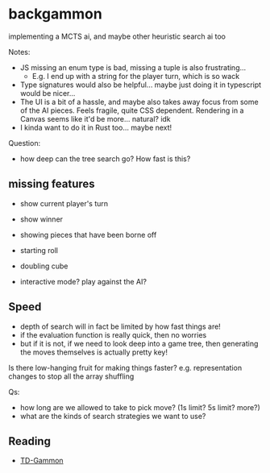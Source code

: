 # backgammon

implementing a MCTS ai, and maybe other heuristic search ai too

Notes:
- JS missing an enum type is bad, missing a tuple is also frustrating...
  - E.g. I end up with a string for the player turn, which is so wack
- Type signatures would also be helpful... maybe just doing it in typescript would be nicer...
- The UI is a bit of a hassle, and maybe also takes away focus from some of the AI pieces. Feels fragile, quite CSS dependent. Rendering in a Canvas seems like it'd be more... natural? idk
- I kinda want to do it in Rust too... maybe next!

Question:
- how deep can the tree search go? How fast is this?

## missing features

- show current player's turn
- show winner
- showing pieces that have been borne off
- starting roll
- doubling cube


- interactive mode? play against the AI?

## Speed

- depth of search will in fact be limited by how fast things are!
- if the evaluation function is really quick, then no worries
- but if it is not, if we need to look deep into a game tree, then generating the moves themselves is actually pretty key!

Is there low-hanging fruit for making things faster? e.g. representation changes to stop all the array shuffling

Qs:
- how long are we allowed to take to pick move? (1s limit? 5s limit? more?)
- what are the kinds of search strategies we want to use?



## Reading

- [TD-Gammon](https://bkgm.com/articles/tesauro/tdl.html)